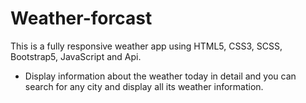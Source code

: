 # Weather-forcast
This is a fully responsive weather app using HTML5, CSS3, SCSS, Bootstrap5, JavaScript and Api.
- Display information about the weather today in detail and you can search for any city and display all its weather information.
